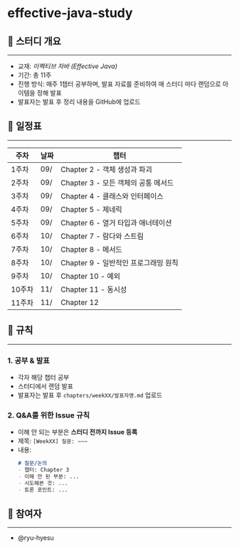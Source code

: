 # effective-java-study

## 📘 스터디 개요
---
- 교재: *이펙티브 자바 (Effective Java)*
- 기간: 총 11주
- 진행 방식: 매주 1챕터 공부하며, 발표 자료를 준비하여 매 스터디 마다 랜덤으로 아이템을 정해 발표
- 발표자는 발표 후 정리 내용을 GitHub에 업로드

## 📅 일정표
---
| 주차 | 날짜   | 챕터 |
|------|-------|------|
| 1주차 | 09/ | Chapter 2 - 객체 생성과 파괴 |
| 2주차 | 09/ | Chapter 3 - 모든 객체의 공통 메서드 |
| 3주차 | 09/ | Chapter 4 - 클래스와 인터페이스 |
| 4주차 | 09/ | Chapter 5 - 제네릭 |
| 5주차 | 09/ | Chapter 6 - 열거 타입과 애너테이션 |
| 6주차 | 10/ | Chapter 7 - 람다와 스트림 |
| 7주차 | 10/ | Chapter 8 - 메서드 |
| 8주차 | 10/ | Chapter 9 - 일반적인 프로그래밍 원칙 |
| 9주차 | 10/ | Chapter 10 - 예외 |
| 10주차 | 11/ | Chapter 11 - 동시성 |
| 11주차 | 11/ | Chapter 12 | 직렬화 |

## 📖 규칙
---
### 1. 공부 & 발표
- 각자 해당 챕터 공부
- 스터디에서 랜덤 발표
- 발표자는 발표 후 `chapters/weekXX/발표자명.md` 업로드

### 2. Q&A를 위한 Issue 규칙
- 이해 안 되는 부분은 **스터디 전까지 Issue 등록**
- 제목: `[WeekXX] 질문: ~~~`
- 내용:
  ```markdown
  # 질문/논의
  - 챕터: Chapter 3
  - 이해 안 된 부분: ...
  - 시도해본 것: ...
  - 토론 포인트: ...

## 👥 참여자
---
- @ryu-hyesu